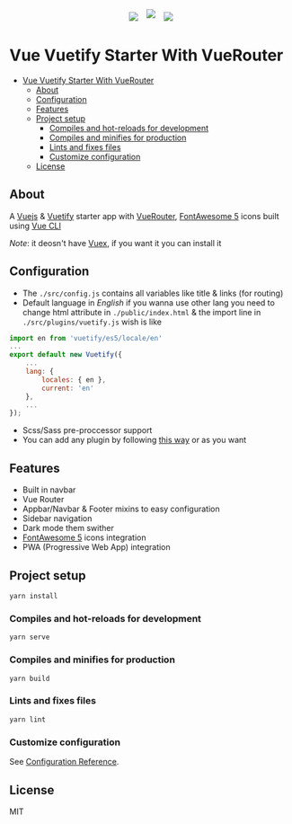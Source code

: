 <div style="display: flex;justify-content:center">
  <div>	
    <img  style="max-width:100px;margin: 5px 15px" src="https://vuejs.org/images/logo.png" />
  </div>
  <div>	
	  <img  style="max-width:100px;margin: 5px 15pxa" src="https://cdn.vuetifyjs.com/images/logos/vuetify-logo-dark.png" />
  </div>
  <div>	
  	<img  style="max-width:100px;margin: 5px 15px" src="https://encrypted-tbn0.gstatic.com/images?q=tbn%3AANd9GcRCpfLNi3k11lMdk8QR9g7r1sqB6sWSC1agQJBEmptS4O9B0HL9" />
  </div>
</div>

# Vue Vuetify Starter With VueRouter

- [Vue Vuetify Starter With VueRouter](#vue-vuetify-starter-with-vuerouter)
  - [About](#about)
  - [Configuration](#configuration)
  - [Features](#features)
  - [Project setup](#project-setup)
    - [Compiles and hot-reloads for development](#compiles-and-hot-reloads-for-development)
    - [Compiles and minifies for production](#compiles-and-minifies-for-production)
    - [Lints and fixes files](#lints-and-fixes-files)
    - [Customize configuration](#customize-configuration)
  - [License](#license)

## About

A [Vuejs](http://vuejs.org/) & [Vuetify](http://vuetifyjs.com/) starter app with [VueRouter](https://router.vuejs.org/), [FontAwesome 5](https://fontawesome.com/) icons built using [Vue CLI](https://cli.vuejs.org/)

_Note_: it deosn't have [Vuex](https://vuex.vuejs.org/), if you want it you can install it

## Configuration

- The `./src/config.js` contains all variables like title & links (for routing)
- Default language in _English_ if you wanna use other lang you need to change html attribute in `./public/index.html` & the import line in `./src/plugins/vuetify.js` wish is like

```js
import en from 'vuetify/es5/locale/en'
...
export default new Vuetify({
	...
	lang: {
		locales: { en },
		current: 'en'
	},
	...
});

```

- Scss/Sass pre-proccessor support
- You can add any plugin by following [this way](https://vuejs.org/v2/guide/plugins.html) or as you want

## Features

- Built in navbar
- Vue Router
- Appbar/Navbar & Footer mixins to easy configuration
- Sidebar navigation
- Dark mode them swither
- [FontAwesome 5](https://fontawesome.com/) icons integration
- PWA (Progressive Web App) integration

## Project setup

```
yarn install
```

### Compiles and hot-reloads for development

```
yarn serve
```

### Compiles and minifies for production

```
yarn build
```

### Lints and fixes files

```
yarn lint
```

### Customize configuration

See [Configuration Reference](https://cli.vuejs.org/config/).

## License

MIT
